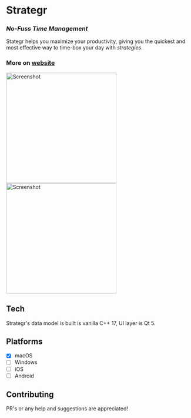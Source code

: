 # Strategr
### *No-Fuss Time Management*

Stategr helps you maximize your productivity, giving you the quickest and most effective way to time-box your day with *strategies*.

### More on [website](https://khrykin.github.io/strategr/)

<img src="https://khrykin.github.io/strategr/resources/mac_main_original.png" alt="Screenshot" width="300">  <img src="https://khrykin.github.io/strategr/resources/mac_black_main.png" alt="Screenshot" width="300">



## Tech
Strategr's data model is built is vanilla C++ 17, UI layer is Qt 5.

## Platforms
- [x] macOS
- [ ] Windows
- [ ] iOS
- [ ] Android

## Contributing
PR's or any help and suggestions are appreciated!
